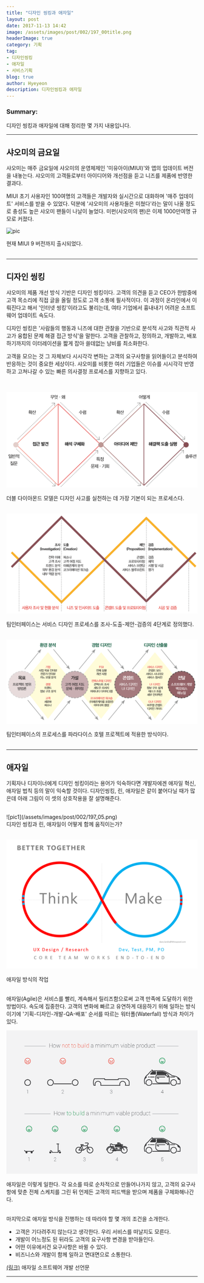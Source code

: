 ```yaml
---
title: "디자인 씽킹과 애자일"
layout: post
date: 2017-11-13 14:42
image: /assets/images/post/002/197_00title.png
headerImage: true
category: 기획
tag:
- 디자인씽킹
- 애자일
- 서비스기획
blog: true
author: Hyeyeon
description: 디자인씽킹과 애자일
---
```


### Summary:

디자인 씽킹과 애자일에 대해 정리한 몇 가지 내용입니다.

---

## 샤오미의 금요일

샤오미는 매주 금요일에 샤오미의 운영체제인 '미유아이(MIUI)'와 앱의 업데이트 버전을 내놓는다. 샤오미의 고객들로부터 아이디어와 개선점을 듣고 니즈를 제품에 반영한 결과다.

MIUI 초기 사용자인 100여명의 고객들은 개발자와 실시간으로 대화하며 '매주 업데이트' 서비스를 받을 수 있었다. 덕분에 '샤오미의 사용자들은 미쳤다'라는 말이 나올 정도로 충성도 높은 샤오미 팬들이 나날이 늘었다. 미펀(샤오미의 팬)은 이제 1000만여명 규모로 커졌다.

![pic](http://www.xiaomimi6phone.com/wp-content/uploads/2016/11/Miui-9-Xiaomi.jpeg)
<figcaption class="caption">현재 MIUI 9 버전까지 출시되었다.</figcaption>

<br>

---

## 디자인 씽킹

샤오미의 제품 개선 방식 기반은 디자인 씽킹이다. 고객의 의견을 듣고 CEO가 한밤중에 고객 목소리에 직접 글을 올릴 정도로 고객 소통에 필사적이다. 이 과정이 온라인에서 이뤄진다고 해서 '인터넷 씽킹'이라고도 불리는데, 여타 기업에서 흉내내기 어려운 소프트웨어 업데이트 속도다.

디자인 씽킹은 '사람들의 행동과 니즈에 대한 관찰을 기반으로 분석적 사고와 직관적 사고가 융합된 문제 해결 접근 방식'을 말한다. 고객을 관찰하고, 정의하고, 개발하고, 배포하기까지의 이터레이션을 짧게 잡아 쓸데없는 낭비를 최소화한다.

고객을 모으는 것 그 자체보다 시시각각 변하는 고객의 요구사항을 읽어들이고 분석하여 반응하는 것이 중요한 세상이다. 샤오미를 비롯한 여러 기업들은 이슈를 시시각각 반영하고 고쳐나갈 수 있는 빠른 의사결정 프로세스를 지향하고 있다.

<br>

![pic1](/assets/images/post/002/197_02.png)
<figcaption class="caption">더블 다이아몬드 모델은 디자인 사고를 실천하는 데 가장 기본이 되는 프로세스다.</figcaption>

<br>

![pic1](/assets/images/post/002/197_03.png)
<figcaption class="caption">팀인터페이스는 서비스 디자인 프로세스를 조사-도출-제안-검증의 4단계로 정의했다.</figcaption>

<br>

![pic1](/assets/images/post/002/197_04.png)
<figcaption class="caption">팀인터페이스의 프로세스를 파라다이스 호텔 프로젝트에 적용한 방식이다.</figcaption>

<br>

---

## 애자일

기획자나 디자이너에게 디자인 씽킹이라는 용어가 익숙하다면 개발자에겐 애자일 혁신, 애자일 법칙 등의 말이 익숙할 것이다. 디자인씽킹, 린, 애자일은 같이 붙어다닐 때가 많은데 아래 그림이 이 셋의 상호작용을 잘 설명해준다.

<br>
![pic1](/assets/images/post/002/197_05.png)
<figcaption class="caption">디자인 씽킹과 린, 애자일이 어떻게 함께 움직이는가?</figcaption>

<br>

![pic1](/assets/images/post/002/197_06.png)
<figcaption class="caption">애자일 방식의 작업</figcaption>

<br>

애자일(Agile)은 서비스를 빨리, 계속해서 릴리즈함으로써 고객 만족에 도달하기 위한 방법이다. 속도에 집중한다. 고객의 변화에 빠르고 유연하게 대응하기 위해 일하는 방식이기에 '기획-디자인-개발-QA-배포' 순서를 따르는 워터폴(Waterfall) 방식과 차이가 있다.

![pic1](/assets/images/post/002/197_07.png)
<figcaption class="caption">애자일은 이렇게 일한다. 각 요소를 따로 순차적으로 만들어나가지 않고, 고객의 요구사항에 맞춘 전체 스케치를 그린 뒤 언제든 고객의 피드백을 받으며 제품을 구체화해나간다.</figcaption>

<br>

마지막으로 애자일 방식을 진행하는 데 따라야 할 몇 개의 조건을 소개한다.

* 고객은 기다려주지 않는다고 생각한다. 우리 서비스를 떠날지도 모른다.
* 개발이 어느정도 된 뒤라도 고객의 요구사항 변경을 받아들인다.
* 어떤 이유에서건 요구사항은 바뀔 수 있다.
* 비즈니스와 개발이 함께 일하고 면대면으로 소통한다.

[(링크)](http://agilemanifesto.org/iso/ko/manifesto.html) 애자일 소프트웨어 개발 선언문

---
